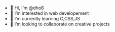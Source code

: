 - 👋 Hi, I’m @dho8
- 👀 I’m interested in web developement
- 🌱 I’m currently learning C,CSS,JS
- 💞️ I’m looking to collaborate on creative projects 

<!---
dho8/dho8 is a ✨ special ✨ repository because its `README.md` (this file) appears on your GitHub profile.
You can click the Preview link to take a look at your changes.
--->
